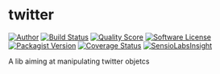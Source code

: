 # twitter

[![Author](https://img.shields.io/badge/author-@RemiSan-blue.svg?style=flat-square)](https://twitter.com/RemiSan)
[![Build Status](https://img.shields.io/travis/remi-san/twitter/master.svg?style=flat-square)](https://travis-ci.org/remi-san/twitter)
[![Quality Score](https://img.shields.io/scrutinizer/g/remi-san/twitter.svg?style=flat-square)](https://scrutinizer-ci.com/g/remi-san/twitter)
[![Software License](https://img.shields.io/badge/license-MIT-brightgreen.svg?style=flat-square)](LICENSE.md)
[![Packagist Version](https://img.shields.io/packagist/v/remi-san/twitter.svg?style=flat-square)](https://packagist.org/packages/remi-san/twitter)
[![Coverage Status](https://img.shields.io/scrutinizer/coverage/g/remi-san/twitter.svg?style=flat-square)](https://scrutinizer-ci.com/g/remi-san/twitter/code-structure)
[![SensioLabsInsight](https://insight.sensiolabs.com/projects/d39de3ac-90a6-4007-8529-68fe14774989/small.png)](https://insight.sensiolabs.com/projects/d39de3ac-90a6-4007-8529-68fe14774989)

A lib aiming at manipulating twitter objetcs
